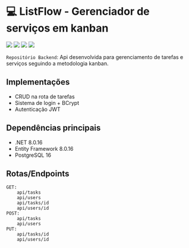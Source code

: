 # 💻 ListFlow - Gerenciador de serviços em kanban

![](https://img.shields.io/badge/C%23/.NET-729)
![](https://img.shields.io/badge/Entity_Framework-749)
![](https://img.shields.io/badge/Postgres-069)
![](https://img.shields.io/badge/Docker-049)

`Repositório Backend`:
Api desenvolvida para gerenciamento de tarefas e serviços seguindo a metodologia kanban.

## Implementações
- CRUD na rota de tarefas
- Sistema de login + BCrypt
- Autenticação JWT
## Dependências principais
- .NET 8.0.16
- Entity Framework 8.0.16
- PostgreSQL 16
## Rotas/Endpoints
```
GET:
    api/tasks
    api/users
    api/tasks/id
    api/users/id
POST:
    api/tasks
    api/users
PUT:
    api/tasks/id
    api/users/id
```
